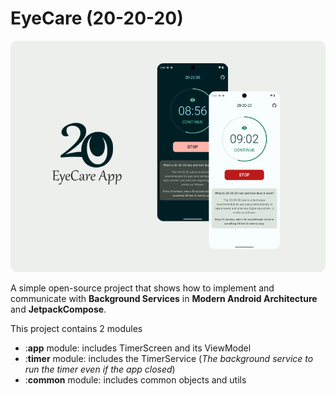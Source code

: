 # EyeCare (20-20-20)

![enter image description here](https://raw.githubusercontent.com/HoseinSadonasl/EyeCare/master/images/eyecare.jpg)

A simple open-source project that shows how to implement and communicate with **Background Services** in  **Modern Android Architecture** and **JetpackCompose**.

This project contains 2 modules

- :**app** module: includes TimerScreen and its ViewModel
- :**timer** module: includes the TimerService (*The background service to run the timer even if the app closed*)
- :**common** module: includes common objects and utils
